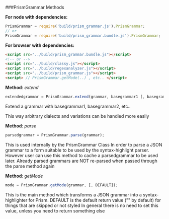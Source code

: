 

###PrismGrammar Methods

__For node with dependencies:__

```javascript
PrismGrammar = require('build/prism_grammar.js').PrismGrammar;
// or
PrismGrammar = require('build/prism_grammar.bundle.js').PrismGrammar;
```

__For browser with dependencies:__

```html
<script src="../build/prism_grammar.bundle.js"></script>
<!-- or -->
<script src="../build/classy.js"></script>
<script src="../build/regexanalyzer.js"></script>
<script src="../build/prism_grammar.js"></script>
<script> // PrismGrammar.getMode(..) , etc.. </script>
```

    


__Method__: *extend*

```javascript
extendedgrammar = PrismGrammar.extend(grammar, basegrammar1 [, basegrammar2, ..]);
```

Extend a grammar with basegrammar1, basegrammar2, etc..

This way arbitrary dialects and variations can be handled more easily
        


__Method__: *parse*

```javascript
parsedgrammar = PrismGrammar.parse(grammar);
```

This is used internally by the PrismGrammar Class
In order to parse a JSON grammar to a form suitable to be used by the syntax-highlight parser.
However user can use this method to cache a parsedgrammar to be used later.
Already parsed grammars are NOT re-parsed when passed through the parse method again
        


__Method__: *getMode*

```javascript
mode = PrismGrammar.getMode(grammar, [, DEFAULT]);
```

This is the main method which transforms a JSON grammar into a syntax-highlighter for Prism.
DEFAULT is the default return value ("" by default) for things that are skipped or not styled
In general there is no need to set this value, unless you need to return something else
        